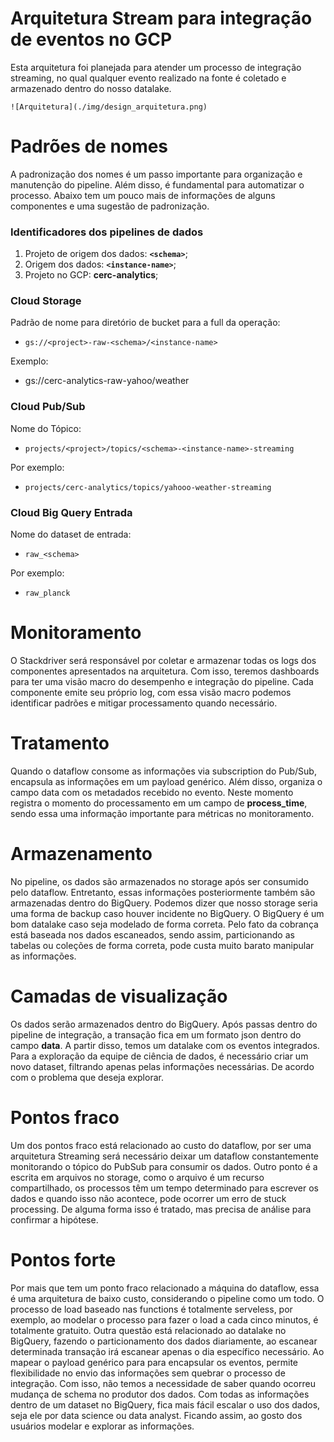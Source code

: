 
# Arquitetura Stream para integração de eventos no GCP

Esta arquitetura foi planejada para atender um processo de integração streaming, no qual qualquer evento realizado na fonte  é coletado e armazenado dentro do nosso datalake.

```
![Arquitetura](./img/design_arquitetura.png)
```


# Padrões de nomes

A padronização dos nomes é um passo importante para organização e manutenção do pipeline. Além disso, é fundamental para automatizar o processo. Abaixo tem um pouco mais de informações de alguns componentes e uma sugestão de padronização.

### Identificadores dos pipelines de dados

1.  Projeto de origem dos dados: **`<schema>`**;
2.  Origem dos dados: **`<instance-name>`**;
3.  Projeto no GCP: **cerc-analytics**;

### Cloud Storage

Padrão de nome para diretório de bucket para a full da operação:

-   `gs://<project>-raw-<schema>/<instance-name>`

Exemplo:

-   gs://cerc-analytics-raw-yahoo/weather

### Cloud Pub/Sub

Nome do Tópico:

-   ```projects/<project>/topics/<schema>-<instance-name>-streaming```

Por exemplo:

-   `projects/cerc-analytics/topics/yahooo-weather-streaming`

### Cloud Big Query Entrada

Nome do dataset de entrada:

-   `raw_<schema>`

Por exemplo:

-   `raw_planck`

# Monitoramento
O Stackdriver será responsável por coletar e armazenar todas os logs dos componentes apresentados na arquitetura. Com isso, teremos dashboards para ter uma visão macro do desempenho e integração do pipeline.
Cada componente emite seu próprio log, com essa visão macro podemos identificar padrões e mitigar processamento quando necessário.

# Tratamento
Quando o dataflow consome as informações via subscription do Pub/Sub, encapsula as informações em um payload genérico. Além disso, organiza o campo data com os metadados recebido no evento. Neste momento registra o momento do processamento em um campo de **process_time**, sendo essa uma informação importante para métricas no monitoramento.

# Armazenamento
No pipeline, os dados são armazenados no storage após ser consumido pelo dataflow. Entretanto, essas informações posteriormente também são armazenadas dentro do BigQuery. Podemos dizer que nosso storage seria uma forma de backup caso houver incidente no BigQuery.
O BigQuery é um bom datalake caso seja modelado de forma correta. Pelo fato da cobrança está baseada nos dados escaneados, sendo assim, particionando as tabelas ou coleções de forma correta, pode custa muito barato manipular as informações.

# Camadas de visualização

Os dados serão armazenados dentro do BigQuery. Após passas dentro do pipeline de integração, a transação fica em um formato json dentro do campo **data**. A partir disso, temos um datalake com os eventos integrados.
Para a exploração da equipe de ciência de dados, é necessário criar um novo dataset, filtrando apenas pelas informações necessárias. De acordo com o problema que deseja explorar.

# Pontos fraco
Um dos pontos fraco está relacionado ao custo do dataflow, por ser uma arquitetura Streaming será necessário deixar um dataflow constantemente monitorando o tópico do PubSub para consumir os dados.
Outro ponto é a escrita em arquivos no storage, como o arquivo é um recurso compartilhado, os processos têm um tempo determinado para escrever os dados e quando isso não acontece, pode ocorrer um erro de stuck processing. De alguma forma isso é tratado, mas precisa de análise para confirmar a hipótese.

# Pontos forte
Por mais que tem um ponto fraco relacionado a máquina do dataflow, essa é uma arquitetura de baixo custo, considerando o pipeline como um todo.
O processo de load baseado nas functions é totalmente serveless, por exemplo, ao modelar o processo para fazer o load a cada cinco minutos, é totalmente gratuito.
Outra questão está relacionado ao datalake no BigQuery, fazendo o particionamento dos dados diariamente, ao escanear determinada transação irá escanear apenas o dia específico necessário.
Ao mapear o payload genérico para para encapsular os eventos, permite flexibilidade no envio das informações sem quebrar o processo de integração. Com isso, não temos a necessidade de saber quando ocorreu mudança de schema no produtor dos dados.
Com todas as informações dentro de um dataset no BigQuery, fica mais fácil escalar o uso dos dados, seja ele por data science ou data analyst. Ficando assim, ao gosto dos usuários modelar e explorar as informações.

